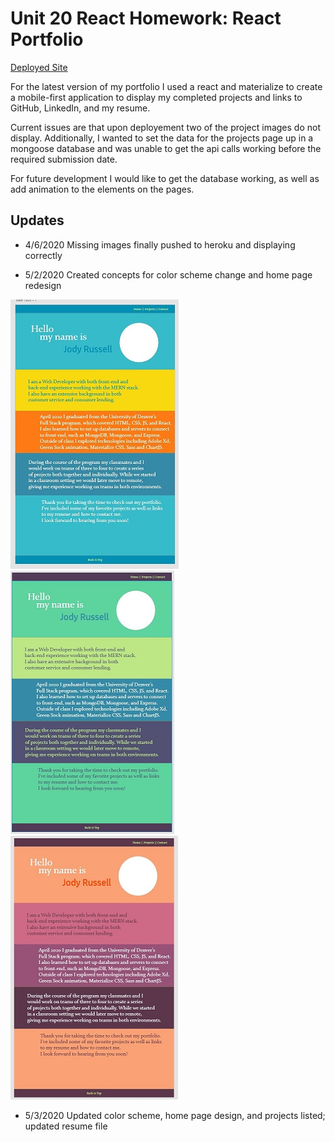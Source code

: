 # Unit 20 React Homework: React Portfolio

[Deployed Site](https://peaceful-tundra-86754.herokuapp.com)

For the latest version of my portfolio I used a react and materialize to create a mobile-first application to display my completed projects and links to GitHub, LinkedIn, and my resume. 

Current issues are that upon deployement two of the project images do not display. Additionally, I wanted to set the data for the projects page up in a mongoose database and was unable to get the api calls working before the required submission date. 

For future development I would like to get the database working, as well as add animation to the elements on the pages.

## Updates

* 4/6/2020 Missing images finally pushed to heroku and displaying correctly

* 5/2/2020 Created concepts for color scheme change and home page redesign

![concept one](./client/public/images/concept1.jpg)
![concept two](./client/public/images/concept2.jpg)
![concept three](./client/public/images/concept3.jpg)

* 5/3/2020 Updated color scheme, home page design, and projects listed; updated resume file


